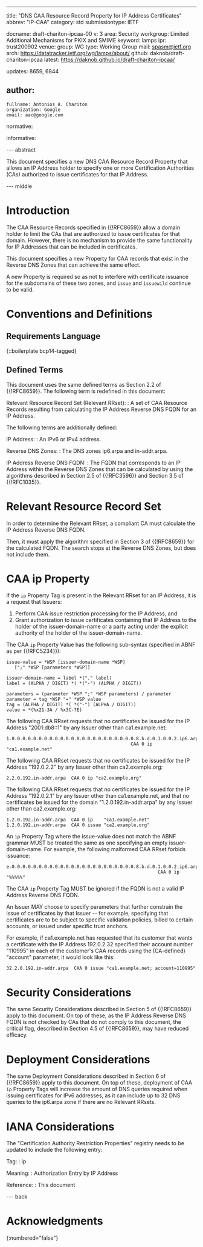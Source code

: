 ---
title: "DNS CAA Resource Record Property for IP Address Certificates"
abbrev: "IP-CAA"
category: std
submissiontype: IETF

docname: draft-chariton-ipcaa-00
v: 3
area: Security
workgroup: Limited Additional Mechanisms for PKIX and SMIME
keyword: lamps
ipr: trust200902
venue:
  group: WG
  type: Working Group
  mail: spasm@ietf.org
  arch: https://datatracker.ietf.org/wg/lamps/about/
  github: daknob/draft-chariton-ipcaa
  latest: https://daknob.github.io/draft-chariton-ipcaa/

updates: 8659, 6844

author:
 -
    fullname: Antonios A. Chariton
    organization: Google
    email: aac@google.com

normative:

informative:

--- abstract

This document specifies a new DNS CAA Resource Record Property that allows an
IP Address holder to specify one or more Certification Authorities (CAs)
authorized to issue certificates for that IP Address. 

--- middle

# Introduction

The CAA Resource Records specified in {{!RFC8659}} allow a domain holder to
limit the CAs that are authorized to issue certificates for that domain.
However, there is no mechanism to provide the same functionality for IP
Addresses that can be included in certificates.

This document specifies a new Property for CAA records that exist in the
Reverse DNS Zones that can achieve the same effect.

A new Property is required so as not to interfere with certificate issuance for
the subdomains of these two zones, and `issue` and `issuewild` continue to be
valid.

# Conventions and Definitions

## Requirements Language
{::boilerplate bcp14-tagged}

## Defined Terms
This document uses the same defined terms as Section 2.2 of {{!RFC8659}}. The
following term is redefined in this document:

Relevant Resource Record Set (Relevant RRset):
: A set of CAA Resource Records resulting from calculating the IP Address
Reverse DNS FQDN for an IP Address.

The following terms are additionally defined:

IP Address:
: An IPv6 or IPv4 address.

Reverse DNS Zones:
: The DNS zones ip6.arpa and in-addr.arpa.

IP Address Reverse DNS FQDN:
: The FQDN that corresponds to an IP Address within the Reverse DNS Zones that
can be calculated by using the algorithms described in Section 2.5 of
{{!RFC3596}} and Section 3.5 of {{!RFC1035}}.

# Relevant Resource Record Set
In order to determine the Relevant RRset, a compliant CA must calculate the
IP Address Reverse DNS FQDN.

Then, it must apply the algorithm specified in Section 3 of {{!RFC8659}} for
the calculated FQDN. The search stops at the Reverse DNS Zones, but does not
include them.

# CAA ip Property
If the `ip` Property Tag is present in the Relevant RRset for an IP Address, it
is a request that Issuers:

1. Perform CAA issue restriction processing for the IP Address, and
2. Grant authorization to issue certificates containing that IP Address to the
holder of the issuer-domain-name or a party acting under the explicit authority
of the holder of the issuer-domain-name.

The CAA `ip` Property Value has the following sub-syntax (specified in ABNF as
per {{!RFC5234}}):

~~~
issue-value = *WSP [issuer-domain-name *WSP]
   [";" *WSP [parameters *WSP]]

issuer-domain-name = label *("." label)
label = (ALPHA / DIGIT) *( *("-") (ALPHA / DIGIT))

parameters = (parameter *WSP ";" *WSP parameters) / parameter
parameter = tag *WSP "=" *WSP value
tag = (ALPHA / DIGIT) *( *("-") (ALPHA / DIGIT))
value = *(%x21-3A / %x3C-7E)
~~~

The following CAA RRset requests that no certificates be issued for the IP
Address "2001:db8::1" by any Issuer other than ca1.example.net:

~~~
1.0.0.0.0.0.0.0.0.0.0.0.0.0.0.0.0.0.0.0.0.0.0.0.8.b.d.0.1.0.0.2.ip6.arpa
                                              CAA 0 ip "ca1.example.net"
~~~

The following CAA RRset requests that no certificates be issued for the IP
Address "192.0.2.2" by any Issuer other than ca2.example.org:

~~~
2.2.0.192.in-addr.arpa  CAA 0 ip "ca2.example.org"
~~~

The following CAA RRset requests that no certificates be issued for the IP
Address "192.0.2.1" by any Issuer other than ca1.example.net, and that no
certificates be issued for the domain "1.2.0.192.in-addr.arpa" by any Issuer
other than ca2.example.org:

~~~
1.2.0.192.in-addr.arpa  CAA 0 ip    "ca1.example.net"
1.2.0.192.in-addr.arpa  CAA 0 issue "ca2.example.org"
~~~

An `ip` Property Tag where the issue-value does not match the ABNF grammar MUST
be treated the same as one specifying an empty issuer-domain-name. For
example, the following malformed CAA RRset forbids issuance:

~~~
e.0.0.0.0.0.0.0.0.0.0.0.0.0.0.0.0.0.0.0.0.0.0.0.8.b.d.0.1.0.0.2.ip6.arpa
                                                        CAA 0 ip "%%%%%"
~~~

The CAA `ip` Property Tag MUST be ignored if the FQDN is not a valid IP Address
Reverse DNS FQDN.

An Issuer MAY choose to specify parameters that further constrain the issue of
certificates by that Issuer -- for example, specifying that certificates are to
be subject to specific validation policies, billed to certain accounts, or
issued under specific trust anchors.

For example, if ca1.example.net has requested that its customer that wants a
certificate with the IP Address 192.0.2.32 specified their account number
"110995" in each of the customer's CAA records using the (CA-defined) "account"
parameter, it would look like this:

~~~
32.2.0.192.in-addr.arpa  CAA 0 issue "ca1.example.net; account=110995"
~~~

# Security Considerations
The same Security Considerations described in Section 5 of {{!RFC8659}} apply
to this document. On top of these, as the IP Address Reverse DNS FQDN is not
checked by CAs that do not comply to this document, the critical flag,
described in Section 4.5 of {{!RFC8659}}, may have reduced efficacy.

# Deployment Considerations
The same Deployment Considerations described in Section 6 of {{!RFC8659}} apply
to this document. On top of these, deployment of CAA `ip` Property Tags will
increase the amount of DNS queries required when issuing certificates for IPv6
addresses, as it can include up to 32 DNS queries to the ip6.arpa zone if there
are no Relevant RRsets.

# IANA Considerations
The "Certification Authority Restriction Properties" registry needs to be
updated to include the following entry:

Tag:
: ip

Meaning:
: Authorization Entry by IP Address

Reference:
: This document

--- back

# Acknowledgments
{:numbered="false"}
